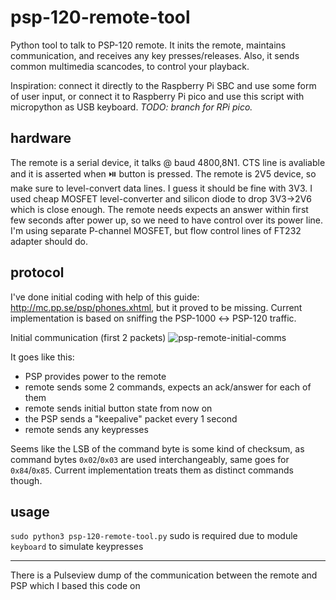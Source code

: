 # psp-120-remote-tool
Python tool to talk to PSP-120 remote. 
It inits the remote, maintains communication, and receives any key presses/releases. Also, it sends common multimedia scancodes, to control your playback.

Inspiration: connect it directly to the Raspberry Pi SBC and use some form of user input, or connect it to Raspberry Pi pico and use this script with micropython as USB keyboard.
_TODO: branch for RPi pico._

## hardware
The remote is a serial device, it talks @ baud 4800,8N1. CTS line is avaliable and it is asserted when ⏯️ button is pressed.
The remote is 2V5 device, so make sure to level-convert data lines. I guess it should be fine with 3V3. I used cheap MOSFET level-converter and silicon diode to drop 3V3→2V6 which is close enough.
The remote needs expects an answer within first few seconds after power up, so we need to have control over its power line. I'm using separate P-channel MOSFET, but flow control lines of FT232 adapter should do.

## protocol
I've done initial coding with help of this guide: http://mc.pp.se/psp/phones.xhtml, but it proved to be missing.
Current implementation is based on sniffing the PSP-1000 ↔ PSP-120 traffic.

Initial communication (first 2 packets)
![psp-remote-initial-comms](https://user-images.githubusercontent.com/9356928/108277141-3b9c1b80-7179-11eb-900e-49e31ea08a73.png)

It goes like this:
- PSP provides power to the remote
- remote sends some 2 commands, expects an ack/answer for each of them
- remote sends initial button state
from now on
- the PSP sends a "keepalive" packet every 1 second
- remote sends any keypresses

Seems like the LSB of the command byte is some kind of checksum, as command bytes `0x02`/`0x03` are used interchangeably, same goes for `0x84`/`0x85`. Current implementation treats them as distinct commands though.

## usage
`sudo python3 psp-120-remote-tool.py`
sudo is required due to module `keyboard` to simulate keypresses

---

There is a Pulseview dump of the communication between the remote and PSP which I based this code on
